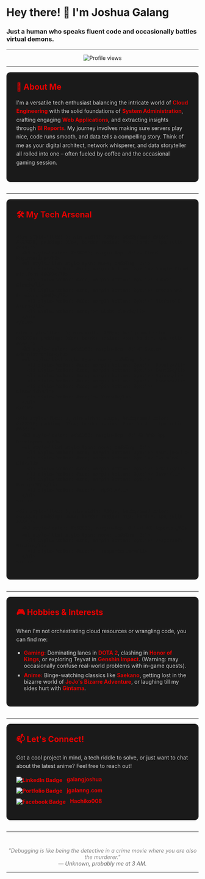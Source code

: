 # Hey there! 👋 I'm Joshua Galang

### Just a human who speaks fluent code and occasionally battles virtual demons.

---

<p align="center">
  <img src="https://komarev.com/ghpvc/?username=galangjoshua&color=red" alt="Profile views" />
</p>

---

<div style="background-color: #1a1a1a; padding: 25px; border-radius: 10px; border: 1px solid #333; margin-bottom: 30px;">
  <h2 style="color: #e50000; margin-top: 0;">🚀 About Me</h2>
  <p style="color: #ccc; line-height: 1.6;">
    I'm a versatile tech enthusiast balancing the intricate world of <strong style="color: #e50000;">Cloud Engineering</strong> with the solid foundations of <strong style="color: #e50000;">System Administration</strong>, crafting engaging <strong style="color: #e50000;">Web Applications</strong>, and extracting insights through <strong style="color: #e50000;">BI Reports</strong>. My journey involves making sure servers play nice, code runs smooth, and data tells a compelling story. Think of me as your digital architect, network whisperer, and data storyteller all rolled into one – often fueled by coffee and the occasional gaming session.
  </p>
</div>

---

<div style="background-color: #1a1a1a; padding: 25px; border-radius: 10px; border: 1px solid #333; margin-bottom: 30px;">
  <h2 style="color: #e50000; margin-top: 0;">🛠️ My Tech Arsenal</h2>
  <div style="display: flex; flex-wrap: wrap; justify-content: space-around; gap: 20px;">
    
    <div style="flex: 1; min-width: 280px; background-color: #282828; padding: 15px; border-radius: 8px; border: 1px solid #444;">
      <h3 style="color: #e50000; margin-top: 0;">☁️ Cloud Engineering</h3>
      <ul style="list-style-type: none; padding: 0;">
        <li style="color: #ccc; margin-bottom: 8px;">• Google Cloud Platform (GCP)</li>
        <li style="color: #ccc; margin-bottom: 8px;">• Huawei Cloud</li>
        <li style="color: #ccc; margin-bottom: 8px;">• Amazon Web Services (AWS)</li>
        <li style="color: #ccc; margin-bottom: 8px;">• Microsoft Azure</li>
        <li style="color: #ccc;">• Globe Cloud</li>
      </ul>
    </div>

    <div style="flex: 1; min-width: 280px; background-color: #282828; padding: 15px; border-radius: 8px; border: 1px solid #444;">
      <h3 style="color: #e50000; margin-top: 0;">🐧 System Administration</h3>
      <ul style="list-style-type: none; padding: 0;">
        <li style="color: #ccc; margin-bottom: 8px;">• Ubuntu</li>
        <li style="color: #ccc; margin-bottom: 8px;">• CentOS</li>
        <li style="color: #ccc; margin-bottom: 8px;">• Nginx</li>
        <li style="color: #ccc; margin-bottom: 8px;">• Apache</li>
        <li style="color: #ccc; margin-bottom: 8px;">• GlassFish</li>
        <li style="color: #ccc;">• Tomcat</li>
      </ul>
    </div>

    <div style="flex: 1; min-width: 280px; background-color: #282828; padding: 15px; border-radius: 8px; border: 1px solid #444;">
      <h3 style="color: #e50000; margin-top: 0;">💻 Web App Development</h3>
      <ul style="list-style-type: none; padding: 0;">
        <li style="color: #ccc; margin-bottom: 8px;">• Next.js</li>
        <li style="color: #ccc; margin-bottom: 8px;">• Tailwind CSS</li>
        <li style="color: #ccc; margin-bottom: 8px;">• Grails</li>
        <li style="color: #ccc; margin-bottom: 8px;">• Java</li>
        <li style="color: #ccc; margin-bottom: 8px;">• PostgreSQL</li>
        <li style="color: #ccc;">• MySQL</li>
      </ul>
    </div>

    <div style="flex: 1; min-width: 280px; background-color: #282828; padding: 15px; border-radius: 8px; border: 1px solid #444;">
      <h3 style="color: #e50000; margin-top: 0;">📊 BI Reports</h3>
      <ul style="list-style-type: none; padding: 0;">
        <li style="color: #ccc; margin-bottom: 8px;">• Jaspersoft Studio</li>
        <li style="color: #ccc;">• JasperServer</li>
      </ul>
    </div>

  </div>
</div>

---

<div style="background-color: #1a1a1a; padding: 25px; border-radius: 10px; border: 1px solid #333; margin-bottom: 30px;">
  <h2 style="color: #e50000; margin-top: 0;">🎮 Hobbies & Interests</h2>
  <p style="color: #ccc; line-height: 1.6;">
    When I'm not orchestrating cloud resources or wrangling code, you can find me:
  </p>
  <ul style="list-style-type: square; color: #ccc; padding-left: 20px;">
    <li style="margin-bottom: 8px;">
      <strong style="color: #e50000;">Gaming:</strong> Dominating lanes in <strong style="color: #e50000;">DOTA 2</strong>, clashing in <strong style="color: #e50000;">Honor of Kings</strong>, or exploring Teyvat in <strong style="color: #e50000;">Genshin Impact</strong>. (Warning: may occasionally confuse real-world problems with in-game quests).
    </li>
    <li>
      <strong style="color: #e50000;">Anime:</strong> Binge-watching classics like <strong style="color: #e50000;">Saekano</strong>, getting lost in the bizarre world of <strong style="color: #e50000;">JoJo's Bizarre Adventure</strong>, or laughing till my sides hurt with <strong style="color: #e50000;">Gintama</strong>.
    </li>
  </ul>
</div>

---

<div style="background-color: #1a1a1a; padding: 25px; border-radius: 10px; border: 1px solid #333; margin-bottom: 30px;">
  <h2 style="color: #e50000; margin-top: 0;">📫 Let's Connect!</h2>
  <p style="color: #ccc; line-height: 1.6;">
    Got a cool project in mind, a tech riddle to solve, or just want to chat about the latest anime? Feel free to reach out!
  </p>
  <ul style="list-style-type: none; padding: 0;">
    <li style="margin-bottom: 10px;">
      <a href="https://linkedin.com/in/galangjoshua" target="_blank" style="color: #e50000; text-decoration: none; font-weight: bold;"><img src="https://img.shields.io/badge/LinkedIn-0077B5?style=for-the-badge&logo=linkedin&logoColor=white" alt="LinkedIn Badge" style="vertical-align: middle; margin-right: 8px;"> galangjoshua</a>
    </li>
    <li style="margin-bottom: 10px;">
      <a href="https://jgalanng.com" target="_blank" style="color: #e50000; text-decoration: none; font-weight: bold;"><img src="https://img.shields.io/badge/Portfolio-FF5722?style=for-the-badge&logo=google-chrome&logoColor=white" alt="Portfolio Badge" style="vertical-align: middle; margin-right: 8px;"> jgalanng.com</a>
    </li>
    <li>
      <a href="https://facebook.com/Hachiko008" target="_blank" style="color: #e50000; text-decoration: none; font-weight: bold;"><img src="https://img.shields.io/badge/Facebook-1877F2?style=for-the-badge&logo=facebook&logoColor=white" alt="Facebook Badge" style="vertical-align: middle; margin-right: 8px;"> Hachiko008</a>
    </li>
  </ul>
</div>

---

<p align="center" style="color: #888; font-style: italic; margin-top: 40px;">
  "Debugging is like being the detective in a crime movie where you are also the murderer."
  <br>
  <span style="color: #666;">— Unknown, probably me at 3 AM.</span>
</p>

---
